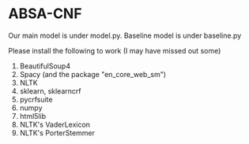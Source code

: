 # ABSA-CNF


Our main model is under model.py. Baseline model is under baseline.py

Please install the following to work (I may have missed out some)

1. BeautifulSoup4
2. Spacy (and the package "en_core_web_sm")
3. NLTK
4. sklearn, sklearncrf
5. pycrfsuite
6. numpy
7. html5lib
8. NLTK's VaderLexicon
9. NLTK's PorterStemmer
